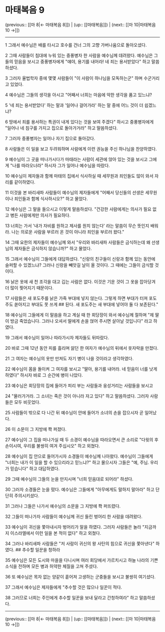 # 마태복음 9

(previous:: [[마 8|← 마태복음 8]]) | (up:: [[마태복음]]) | (next:: [[마 10|마태복음 10 →]])

***




1 
그래서 예수님은 배를 타시고 호수를 건너 그의 고향 가버나움으로 돌아오셨다. 



2 
그때 사람들이 침대에 누워 있는 중풍병자 한 사람을 예수님께 데려왔다. 예수님은 그들의 믿음을 보시고 중풍병자에게 "얘야, 용기를 내어라! 네 죄는 용서받았다" 하고 말씀하셨다. 



3 
그러자 율법학자 중에 몇몇 사람들이 "이 사람이 하나님을 모독하는군" 하며 수군거리고 있었다. 



4 
예수님은 그들의 생각을 아시고 "어째서 너희는 마음에 악한 생각을 품고 있느냐? 



5 
'네 죄는 용서받았다' 하는 말과 '일어나 걸어가라' 하는 말 중에 어느 것이 더 쉽겠느냐? 



6 
땅에서 죄를 용서하는 특권이 내게 있다는 것을 보여 주겠다" 하시고 중풍병자에게 "일어나 네 침구를 가지고 집으로 돌아가거라" 하고 말씀하셨다. 



7 
그러자 중풍병자는 일어나 자기 집으로 돌아갔다. 



8 
사람들은 이 일을 보고 두려워하며 사람에게 이런 권능을 주신 하나님을 찬양하였다. 



9 
예수님이 그 곳을 떠나가시다가 마태라는 사람이 세관에 앉아 있는 것을 보시고 그에게 "나를 따라오너라" 하시자 그가 일어나 예수님을 따랐다. 



10 
예수님이 제자들과 함께 마태의 집에서 식사하실 때 세무원과 죄인들도 많이 와서 자리를 같이하였다. 



11 
이것을 본 바리새파 사람들이 예수님의 제자들에게 "어째서 당신들의 선생은 세무원이나 죄인들과 함께 식사하시오?" 하고 물었다. 



12 
예수님은 그 말을 들으시고 이렇게 말씀하셨다. "건강한 사람에게는 의사가 필요 없고 병든 사람에게만 의사가 필요하다. 



13 
너희는 가서 '내가 자비를 원하고 제사를 원치 않는다' 라는 말씀이 무슨 뜻인지 배워라. 나는 의로운 사람을 부르러 온 것이 아니라 죄인을 부르러 왔다." 



14 
그때 요한의 제자들이 예수님께 와서 "우리와 바리새파 사람들은 금식하는데 왜 선생님의 제자들은 금식하지 않습니까?" 하고 물었다. 



15 
그래서 예수님이 그들에게 대답하셨다. "신랑의 친구들이 신랑과 함께 있는 동안에 슬퍼할 수 있겠느냐? 그러나 신랑을 빼앗길 날이 올 것이다. 그 때에는 그들이 금식할 것이다. 



16 
낡은 옷에 새 천 조각을 대고 깁는 사람은 없다. 이것은 기운 것이 그 옷을 잡아당겨 더 많이 찢어지기 때문이다. 



17 
사람들은 새 포도주를 낡은 가죽 부대에 넣지 않는다. 그렇게 하면 부대가 터져 포도주도 쏟아지고 부대도 못 쓰게 ## 된다. 새 포도주는 새 부대에 넣어야 둘 다 보존된다." 



18 
예수님이 그들에게 이 말씀을 하고 계실 때 한 회당장이 와서 예수님께 절하며 "제 딸이 방금 죽었습니다. 그러나 오셔서 딸에게 손을 얹어 주시면 살아날 것입니다" 라고 하였다. 



19 
그래서 예수님이 일어나 따라가시자 제자들도 뒤따랐다. 



20 
바로 그때 12년 동안 피를 흘리며 앓던 한 여자가 예수님의 뒤에서 옷자락을 만졌다. 



21 
그 여자는 예수님의 옷만 만져도 자기 병이 나을 것이라고 생각하였다. 



22 
예수님이 몸을 돌이켜 그 여자를 보시고 "딸아, 용기를 내어라. 네 믿음이 너를 낫게 하였다" 하시자 바로 그 순간에 병이 나았다. 



23 
예수님은 회당장의 집에 들어가 피리 부는 사람들과 웅성거리는 사람들을 보시고 



24 
"물러가거라. 그 소녀는 죽은 것이 아니라 자고 있다" 하고 말씀하셨다. 그러자 사람들은 모두 비웃었다. 



25 
사람들이 밖으로 다 나간 뒤 예수님이 안에 들어가 소녀의 손을 잡으시자 곧 일어났다. 



26 
이 소문이 그 지방에 쫙 퍼졌다. 



27 
예수님이 그 집을 떠나가실 때 두 소경이 예수님을 따라오면서 큰 소리로 "다윗의 후손이시여, 우리를 불쌍히 여겨 주십시오" 하고 외쳤다. 



28 
예수님이 집 안으로 들어가시자 소경들이 예수님께 나아왔다. 예수님이 그들에게 "너희는 내가 이 일을 할 수 있으리라고 믿느냐?" 하고 물으시자 그들은 "예, 주님. 우리가 믿습니다" 하고 대답하였다. 



29 
그때 예수님이 그들의 눈을 만지시며 "너희 믿음대로 되어라" 하셨다. 



30 
그러자 소경들은 눈을 떴다. 예수님은 그들에게 "아무에게도 말하지 말아라" 하고 단단히 주의시키셨다. 



31 
그러나 그들은 나가서 예수님의 소문을 그 지방에 쫙 퍼뜨렸다. 



32 
그들이 떠나가자 사람들이 예수님께 귀신 들린 벙어리 한 사람을 데려왔다. 



33 
예수님이 귀신을 쫓아내시자 벙어리가 말을 하였다. 그러자 사람들은 놀라 "지금까지 이스라엘에서 이런 일을 본 적이 없다" 하고 외쳤다. 



34 
그러나 바리새파 사람들은 "저 사람이 귀신의 왕 사탄의 힘으로 귀신을 쫓아낸다" 하였다. ## 추수할 일꾼을 청하라 



35 
예수님은 모든 도시와 마을을 다니시며 여러 회당에서 가르치시고 하늘 나라의 기쁜 소식을 전하며 모든 병과 허약한 체질을 고쳐 주셨다. 



36 
또 예수님은 목자 없는 양같이 흩어져 고생하는 군중들을 보시고 불쌍히 여기셨다. 



37 
그래서 예수님은 제자들에게 "추수할 것은 많으나 일꾼이 적다. 



38 
그러므로 너희는 주인에게 추수할 일꾼을 보내 달라고 간청하여라" 하고 말씀하셨다.

***

(previous:: [[마 8|← 마태복음 8]]) | (up:: [[마태복음]]) | (next:: [[마 10|마태복음 10 →]])
